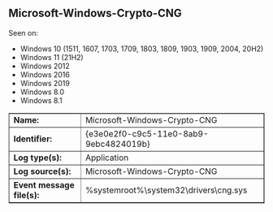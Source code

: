 ## Microsoft-Windows-Crypto-CNG

Seen on:
* Windows 10 (1511, 1607, 1703, 1709, 1803, 1809, 1903, 1909, 2004, 20H2)
* Windows 11 (21H2)
* Windows 2012
* Windows 2016
* Windows 2019
* Windows 8.0
* Windows 8.1

<table border="1" class="docutils">
  <tbody>
    <tr>
      <td><b>Name:</b></td>
      <td>Microsoft-Windows-Crypto-CNG</td>
    </tr>
    <tr>
      <td><b>Identifier:</b></td>
      <td>{e3e0e2f0-c9c5-11e0-8ab9-9ebc4824019b}</td>
    </tr>
    <tr>
      <td><b>Log type(s):</b></td>
      <td>Application</td>
    </tr>
    <tr>
      <td><b>Log source(s):</b></td>
      <td>Microsoft-Windows-Crypto-CNG</td>
    </tr>
    <tr>
      <td><b>Event message file(s):</b></td>
      <td>%systemroot%\system32\drivers\cng.sys</td>
    </tr>
  </tbody>
</table>

&nbsp;

